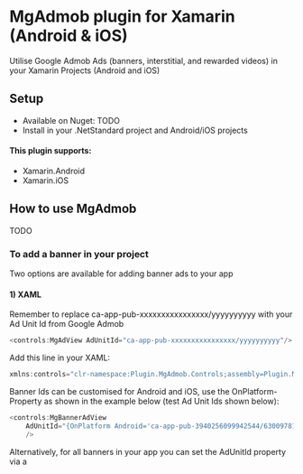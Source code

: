 # MgAdmob plugin for Xamarin (Android & iOS)

Utilise Google Admob Ads (banners, interstitial, and rewarded videos) in your Xamarin Projects (Android and iOS)

## Setup
* Available on Nuget: TODO
* Install in your .NetStandard project and Android/iOS projects

#### This plugin supports:
* Xamarin.Android
* Xamarin.iOS

## How to use MgAdmob

 TODO

### To add a banner in your project

Two options are available for adding banner ads to your app

#### 1) XAML

Remember to replace ca-app-pub-xxxxxxxxxxxxxxxx/yyyyyyyyyy with your Ad Unit Id from Google Admob

```csharp
<controls:MgAdView AdUnitId="ca-app-pub-xxxxxxxxxxxxxxxx/yyyyyyyyyy"/>
```

Add this line in your XAML:
```csharp
xmlns:controls="clr-namespace:Plugin.MgAdmob.Controls;assembly=Plugin.MgAdmob"
```

Banner Ids can be customised for Android and iOS, use the OnPlatform-Property as shown in the example below (test Ad Unit Ids shown below):
```csharp
<controls:MgBannerAdView 	
	AdUnitId="{OnPlatform Android='ca-app-pub-3940256099942544/6300978111', iOS='ca-app-pub-3940256099942544/2934735716'}"
	/>
```

Alternatively, for all banners in your app you can set the AdUnitId property via a <Style> entry in App.xaml (similar to HeightRequest as explained below)

#### 2) Code
```csharp
MgBannerAdView ads = new MgBannerAdView();
```

### Ad Unit Ids

When testing, use the following Ad Unit Ids, provided by Google. When releasing to production, replace the test Ad Unit Ids with your own Ids:

#### Banner Ad Test Ids

```csharp
Android: ca-app-pub-3940256099942544/6300978111
iOS: ca-app-pub-3940256099942544/2934735716
```

#### Interstitial Ad Test Ids

```csharp
Android: ca-app-pub-3940256099942544/1033173712
iOS: ca-app-pub-3940256099942544/4411468910
```

#### Interstitial Ad Test Ids

```csharp
Android: ca-app-pub-3940256099942544/5224354917
iOS: ca-app-pub-3940256099942544/6978759866
```

## Styling the MgBannerAdView control in App.xaml

** NB: Banner ads are somewhat particular about their sizing. If banners ads are not displaying, try defaulting the HeightRequest by adding the following style you your app.xaml:**

```csharp
<Style TargetType="MgBannerAdView">
    <Setter Property="HeightRequest">
        <Setter.Value>
            <x:OnIdiom Phone="60" Tablet="90"/>
        </Setter.Value>
    </Setter>
</Style>
```

## Properties

### Global Properties

#### IsEnabled 
	
(default: true): true / false - enables or disables the loading / displaying of ads
	
#### AdUnitId 
	
(default: null): Ad Unit Id to be used for all MgBannerAdViews, can be overridden by setting the AdUnitId on the MgBannerAdView control
	
#### UsePersonalisedAds
	
(default: false): true / false - used to influence whether Google Ads uses personalised ads or generic ads

#### UseRestrictedDataProcessing

(default: true): true / false - TODO
	
#### ComplyWithFamilyPolicies

(default: true): true / false - specify whether Google Ads should comply with Family Policies
	
#### TagForChildDirectedTreatment

(default: TreatmentUnspecified): MgTagForChildDirectedTreatment enum - TODO
	
#### TagForUnderAgeOfConsent

(default: ConsentUnspecified): MgTagForUnderAgeOfConsent enum - TODO
	
#### MaxAdContentRating
	
(default: RatingG): MgMaxAdContentRating enum - maximum rating that displayed ads can be
	
#### TestDevices

(default: empty list): list of string entries representing test device ids

Global properties can be used as shown below:
	
```csharp
CrossMgAdmob.Current.TagForChildDirectedTreatment = MgTagForChildDirectedTreatment.TreatmentUnspecified;
CrossMgAdmob.Current.TagForUnderAgeOfConsent = MgTagForUnderAgeOfConsent.ConsentUnspecified;
CrossMgAdmob.Current.MaxAdContentRating = MgMaxAdContentRating.RatingG;
CrossMgAdmob.Current.UsePersonalizedAds = false;
CrossMgAdmob.Current.ComplyWithFamilyPolicies = true;
CrossMgAdmob.Current.UseRestrictedDataProcessing = true;
```

### MgBannerAdView Properties
	
MgBannerAdView allows you to set the Ad Unit Id to specify the ads to load:

#### AdUnitId
	
(default: null): Set this to the Ad Unit Id from Google AdMob

## How to Use MgAdMob Full Screen Ads
	
### Interstitial ads

To load an Interstitial Ad, use the following (replacing xx-xxx-xxx-xxxxxxxxxxxxxxxxx/xxxxxxxxxx with your Ad Unit Id from Google Admob):
```csharp
CrossMgAdmob.Current.LoadInterstitial("xx-xxx-xxx-xxxxxxxxxxxxxxxxx/xxxxxxxxxx");
```

Once loaded, an Interstitial Ad can be displayed as shown below:
```csharp
CrossMgAdmob.Current.ShowInterstitial();
```

**NB: Intersitial Ads may take some time to load: to avoid UX delays, load the ad early in the program flow and then show the ad at the appropriate time later**

### Rewarded video ads

To load a Reqard Video Ad, use the following (replacing xx-xxx-xxx-xxxxxxxxxxxxxxxxx/xxxxxxxxxx with your Ad Unit Id from Google Admob):
```csharp
CrossMgAdmob.Current.LoadRewardedVideo("xx-xxx-xxx-xxxxxxxxxxxxxxxxx/xxxxxxxxxx");
```

Once loaded, a Rewarded Video Ad can be displayed as shown below:
```csharp
CrossMgAdmob.Current.ShowRewardedVideo();
```

**NB: Reward Video Ads may take some time to load: to avoid UX delays, load the ad early in the program flow and then show the ad at the appropriate time later**

## Events
	
### MgBannerAdView

```csharp
AdClicked
AdClosed
AdImpression
AdOpened
AdFailedToLoad
AdLoaded
```

### Interstitial Ads

```csharp
InterstitialLoaded
InterstitialClosed
InterstitialOpened
InterstitialImpression
InterstitialFailedToLoad
InterstitialFailedToShow
```

### Rewarded Video Ads

```csharp
RewardedVideoAdLoaded
RewardedVideoAdClosed
RewardedVideoAdFailedToLoad
RewardedVideoAdFailedToShow
RewardedVideoAdCompleted
RewardedVideoAdLeftApplication
RewardedVideoAdOpened
RewardedVideoStarted
Rewarded
```

## Important Configuration

### Code

Remember to include the MgAdmob library with this code (usually added automatically):

```csharp
using Plugin.MgAdmob;
```

### XAML

Add the following to any XAML file you wish to use MgAdmob in
	
```csharp
xmlns:controls="clr-namespace:Plugin.MgAdmob.Controls;assembly=Plugin.MgAdmob"
```

### Android

The Mobile Ads SDK must be initialised before use. This can be done by calling **MobileAds.Initialize(ApplicationContext)** in the **OnCreate()** method for your **MainActivity** class:

```csharp
protected override void OnCreate(Bundle savedInstanceState)
{
   TabLayoutResource = Resource.Layout.Tabbar;
   ToolbarResource = Resource.Layout.Toolbar;

   base.OnCreate(savedInstanceState);            
	
   // Initialilse Mobile Ads
   MobileAds.Initialize(ApplicationContext);
	
   Xamarin.Forms.Forms.Init(this, savedInstanceState); 
   LoadApplication(new App());
}
```

Add the following to **AndroidManifest.xml** (between the **<application></application>** tags). Also remembering to replace **ca-app-pub-xxxxxxxxxxxxxxxx~yyyyyyyyyy** with your project id from Google Admob:

```csharp
<meta-data android:name="com.google.android.gms.ads.APPLICATION_ID" android:value="ca-app-pub-xxxxxxxxxxxxxxxx~yyyyyyyyyy" />
<activity android:name="com.google.android.gms.ads.AdActivity" android:configChanges="keyboard|keyboardHidden|orientation|screenLayout|uiMode|screenSize|smallestScreenSize" android:theme="@android:style/Theme.Translucent" />
```

Also, select the following permissions in the Android project properties:

ACCESS_NETWORK_STATE

INTERNET

Alternative, add the following entries directly to **AndroidManifest.xml** (typically after the **<application></application>** tags):
```csharp
<uses-permission android:name="android.permission.ACCESS_NETWORK_STATE" />
<uses-permission android:name="android.permission.INTERNET" />
```

If your Ads are not being displayed in the Android Emulator, make sure the Emulator was created with **Google APIs** selected, otherwise you'll find this message in your Debugger Console:

[GooglePlayServicesUtil] Google Play Store is missing.

### iOS:

The Mobile Ads SDK must be initialised before use. This can be done by calling **MobileAds.SharedInstance.Start()** in the **FinishedLaunching()** method for your **AppDelegate** class:

```csharp
public override bool FinishedLaunching(UIApplication app, NSDictionary options)
{
   // Initialilse Mobile Ads
   MobileAds.SharedInstance.Start(CompletionHandler);

   global::Xamarin.Forms.Forms.Init();
   LoadApplication(new App());

   return base.FinishedLaunching(app, options);
}

private void CompletionHandler(InitializationStatus status)
{
}
```

Edit your **info.plist**, and add the the following keys (remembering to replace **ca-app-pub-xxxxxxxxxxxxxxxx~yyyyyyyyyy** with your project id from Google Admob):

```csharp
<key>GADApplicationIdentifier</key>
<string>ca-app-pub-xxxxxxxxxxxxxxxx~yyyyyyyyyy</string>
<key>GADIsAdManagerApp</key>
<true/>
<key>SKAdNetworkItems</key>
<array>
	<dict>
		<key>SKAdNetworkIdentifier</key>
		<string>cstr6suwn9.skadnetwork</string>
	</dict>
	<dict>
		<key>SKAdNetworkIdentifier</key>
		<string>4fzdc2evr5.skadnetwork</string>
	</dict>
	<dict>
		<key>SKAdNetworkIdentifier</key>
		<string>2fnua5tdw4.skadnetwork</string>
	</dict>
	<dict>
		<key>SKAdNetworkIdentifier</key>
		<string>ydx93a7ass.skadnetwork</string>
	</dict>
	<dict>
		<key>SKAdNetworkIdentifier</key>
		<string>5a6flpkh64.skadnetwork</string>
	</dict>
	<dict>
		<key>SKAdNetworkIdentifier</key>
		<string>p78axxw29g.skadnetwork</string>
	</dict>
	<dict>
		<key>SKAdNetworkIdentifier</key>
		<string>v72qych5uu.skadnetwork</string>
	</dict>
	<dict>
		<key>SKAdNetworkIdentifier</key>
		<string>c6k4g5qg8m.skadnetwork</string>
	</dict>
	<dict>
		<key>SKAdNetworkIdentifier</key>
		<string>s39g8k73mm.skadnetwork</string>
	</dict>
	<dict>
		<key>SKAdNetworkIdentifier</key>
		<string>3qy4746246.skadnetwork</string>
	</dict>
	<dict>
		<key>SKAdNetworkIdentifier</key>
		<string>3sh42y64q3.skadnetwork</string>
	</dict>
	<dict>
		<key>SKAdNetworkIdentifier</key>
		<string>f38h382jlk.skadnetwork</string>
	</dict>
	<dict>
		<key>SKAdNetworkIdentifier</key>
		<string>hs6bdukanm.skadnetwork</string>
	</dict>
	<dict>
		<key>SKAdNetworkIdentifier</key>
		<string>prcb7njmu6.skadnetwork</string>
	</dict>
	<dict>
		<key>SKAdNetworkIdentifier</key>
		<string>v4nxqhlyqp.skadnetwork</string>
	</dict>
	<dict>
		<key>SKAdNetworkIdentifier</key>
		<string>wzmmz9fp6w.skadnetwork</string>
	</dict>
	<dict>
		<key>SKAdNetworkIdentifier</key>
		<string>yclnxrl5pm.skadnetwork</string>
	</dict>
	<dict>
		<key>SKAdNetworkIdentifier</key>
		<string>t38b2kh725.skadnetwork</string>
	</dict>
	<dict>
		<key>SKAdNetworkIdentifier</key>
		<string>7ug5zh24hu.skadnetwork</string>
	</dict>
	<dict>
		<key>SKAdNetworkIdentifier</key>
		<string>9rd848q2bz.skadnetwork</string>
	</dict>
	<dict>
		<key>SKAdNetworkIdentifier</key>
		<string>n6fk4nfna4.skadnetwork</string>
	</dict>
	<dict>
		<key>SKAdNetworkIdentifier</key>
		<string>kbd757ywx3.skadnetwork</string>
	</dict>
	<dict>
		<key>SKAdNetworkIdentifier</key>
		<string>9t245vhmpl.skadnetwork</string>
	</dict>
	<dict>
		<key>SKAdNetworkIdentifier</key>
		<string>4468km3ulz.skadnetwork</string>
	</dict>
	<dict>
		<key>SKAdNetworkIdentifier</key>
		<string>2u9pt9hc89.skadnetwork</string>
	</dict>
	<dict>
		<key>SKAdNetworkIdentifier</key>
		<string>8s468mfl3y.skadnetwork</string>
	</dict>
	<dict>
		<key>SKAdNetworkIdentifier</key>
		<string>av6w8kgt66.skadnetwork</string>
	</dict>
	<dict>
		<key>SKAdNetworkIdentifier</key>
		<string>klf5c3l5u5.skadnetwork</string>
	</dict>
	<dict>
		<key>SKAdNetworkIdentifier</key>
		<string>ppxm28t8ap.skadnetwork</string>
	</dict>
	<dict>
		<key>SKAdNetworkIdentifier</key>
		<string>424m5254lk.skadnetwork</string>
	</dict>
	<dict>
		<key>SKAdNetworkIdentifier</key>
		<string>uw77j35x4d.skadnetwork</string>
	</dict>
	<dict>
		<key>SKAdNetworkIdentifier</key>
		<string>578prtvx9j.skadnetwork</string>
	</dict>
	<dict>
		<key>SKAdNetworkIdentifier</key>
		<string>4dzt52r2t5.skadnetwork</string>
	</dict>
	<dict>
		<key>SKAdNetworkIdentifier</key>
		<string>e5fvkxwrpn.skadnetwork</string>
	</dict>
	<dict>
		<key>SKAdNetworkIdentifier</key>
		<string>8c4e2ghe7u.skadnetwork</string>
	</dict>
	<dict>
		<key>SKAdNetworkIdentifier</key>
		<string>zq492l623r.skadnetwork</string>
	</dict>
	<dict>
		<key>SKAdNetworkIdentifier</key>
		<string>3qcr597p9d.skadnetwork</string>
	</dict>
</array> 
```

To ustilise Google Admob on iOS, you must either build on a Mac machine or be paired to a Mac when building your project (i.e. Visual Studio on Windows)
